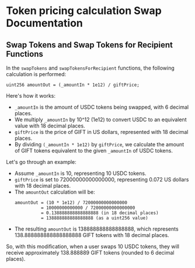 # Token pricing  calculation Swap Documentation

## Swap Tokens and Swap Tokens for Recipient Functions

In the `swapTokens` and `swapTokensForRecipient` functions, the following calculation is performed:

```solidity
uint256 amountOut = (_amountIn * 1e12) / giftPrice;
```

Here's how it works:

- `_amountIn` is the amount of USDC tokens being swapped, with 6 decimal places.
- We multiply `_amountIn` by 10^12 (1e12) to convert USDC to an equivalent value with 18 decimal places.
- `giftPrice` is the price of GIFT in US dollars, represented with 18 decimal places.
- By dividing `(_amountIn * 1e12)` by `giftPrice`, we calculate the amount of GIFT tokens equivalent to the given `_amountIn` of USDC tokens.

Let's go through an example:

- Assume `_amountIn` is 10, representing 10 USDC tokens.
- `giftPrice` is set to 72000000000000000, representing 0.072 US dollars with 18 decimal places.
- The `amountOut` calculation will be:
  ```
  amountOut = (10 * 1e12) / 72000000000000000
            = 10000000000000 / 72000000000000000
            = 0.138888888888888888 (in 18 decimal places)
            = 138888888888888888 (as a uint256 value)
  ```
- The resulting `amountOut` is 138888888888888888, which represents 138.888888888888888888 GIFT tokens with 18 decimal places.

So, with this modification, when a user swaps 10 USDC tokens, they will receive approximately 138.888889 GIFT tokens (rounded to 6 decimal places).
